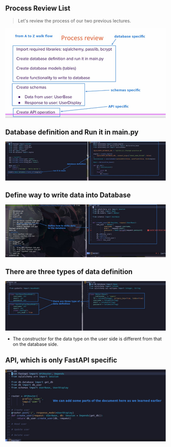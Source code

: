 ## **Process Review List**

> Let's review the process of our two previous lectures.

![Alt walkthough](pic/01.jpg)

## **Database definition and Run it in main.py**

![Alt db def and run](pic/02.jpg)

## **Define way to write data into Database**

![Alt way to write data into db](pic/03.jpg)

## **There are three types of data definition**

![Alt three types of data def](pic/04.jpg)

- The constructor for the data type on the user side is different from that on the database side.

## **API, which is only FastAPI specific**

![Alt api](pic/05.jpg)
